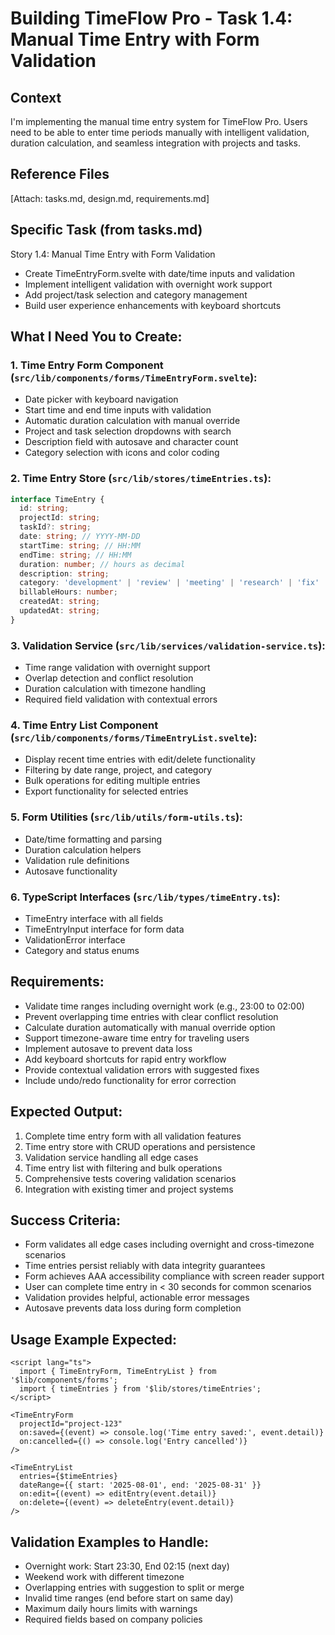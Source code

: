 # Building TimeFlow Pro - Task 1.4: Manual Time Entry with Form Validation

## Context
I'm implementing the manual time entry system for TimeFlow Pro. Users need to be able to enter time periods manually with intelligent validation, duration calculation, and seamless integration with projects and tasks.

## Reference Files
[Attach: tasks.md, design.md, requirements.md]

## Specific Task (from tasks.md)
Story 1.4: Manual Time Entry with Form Validation
- Create TimeEntryForm.svelte with date/time inputs and validation
- Implement intelligent validation with overnight work support
- Add project/task selection and category management
- Build user experience enhancements with keyboard shortcuts

## What I Need You to Create:

### 1. Time Entry Form Component (`src/lib/components/forms/TimeEntryForm.svelte`):
- Date picker with keyboard navigation
- Start time and end time inputs with validation
- Automatic duration calculation with manual override
- Project and task selection dropdowns with search
- Description field with autosave and character count
- Category selection with icons and color coding

### 2. Time Entry Store (`src/lib/stores/timeEntries.ts`):
```typescript
interface TimeEntry {
  id: string;
  projectId: string;
  taskId?: string;
  date: string; // YYYY-MM-DD
  startTime: string; // HH:MM
  endTime: string; // HH:MM
  duration: number; // hours as decimal
  description: string;
  category: 'development' | 'review' | 'meeting' | 'research' | 'fix' | 'other';
  billableHours: number;
  createdAt: string;
  updatedAt: string;
}
```

### 3. Validation Service (`src/lib/services/validation-service.ts`):
- Time range validation with overnight support
- Overlap detection and conflict resolution
- Duration calculation with timezone handling
- Required field validation with contextual errors

### 4. Time Entry List Component (`src/lib/components/forms/TimeEntryList.svelte`):
- Display recent time entries with edit/delete functionality
- Filtering by date range, project, and category
- Bulk operations for editing multiple entries
- Export functionality for selected entries

### 5. Form Utilities (`src/lib/utils/form-utils.ts`):
- Date/time formatting and parsing
- Duration calculation helpers
- Validation rule definitions
- Autosave functionality

### 6. TypeScript Interfaces (`src/lib/types/timeEntry.ts`):
- TimeEntry interface with all fields
- TimeEntryInput interface for form data
- ValidationError interface
- Category and status enums

## Requirements:
- Validate time ranges including overnight work (e.g., 23:00 to 02:00)
- Prevent overlapping time entries with clear conflict resolution
- Calculate duration automatically with manual override option
- Support timezone-aware time entry for traveling users
- Implement autosave to prevent data loss
- Add keyboard shortcuts for rapid entry workflow
- Provide contextual validation errors with suggested fixes
- Include undo/redo functionality for error correction

## Expected Output:
1. Complete time entry form with all validation features
2. Time entry store with CRUD operations and persistence
3. Validation service handling all edge cases
4. Time entry list with filtering and bulk operations
5. Comprehensive tests covering validation scenarios
6. Integration with existing timer and project systems

## Success Criteria:
- Form validates all edge cases including overnight and cross-timezone scenarios
- Time entries persist reliably with data integrity guarantees
- Form achieves AAA accessibility compliance with screen reader support
- User can complete time entry in < 30 seconds for common scenarios
- Validation provides helpful, actionable error messages
- Autosave prevents data loss during form completion

## Usage Example Expected:
```svelte
<script lang="ts">
  import { TimeEntryForm, TimeEntryList } from '$lib/components/forms';
  import { timeEntries } from '$lib/stores/timeEntries';
</script>

<TimeEntryForm 
  projectId="project-123"
  on:saved={(event) => console.log('Time entry saved:', event.detail)}
  on:cancelled={() => console.log('Entry cancelled')}
/>

<TimeEntryList 
  entries={$timeEntries}
  dateRange={{ start: '2025-08-01', end: '2025-08-31' }}
  on:edit={(event) => editEntry(event.detail)}
  on:delete={(event) => deleteEntry(event.detail)}
/>
```

## Validation Examples to Handle:
- Overnight work: Start 23:30, End 02:15 (next day)
- Weekend work with different timezone
- Overlapping entries with suggestion to split or merge
- Invalid time ranges (end before start on same day)
- Maximum daily hours limits with warnings
- Required fields based on company policies
